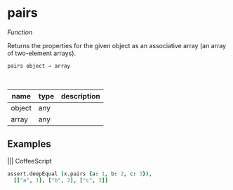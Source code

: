 # pairs

_Function_

Returns the properties for the given object as an associative array (an array of two-element arrays).

<pre><code>pairs object &rarr; array</code></pre>
<br>

| name | type | description |
|------|------|-------------|
|object|any||
|array|any||


## Examples


 ||| CoffeeScript 
```coffeescript 
assert.deepEqual (x.pairs {a: 1, b: 2, c: 3}),
  [["a", 1], ["b", 2], ["c", 3]]
```

